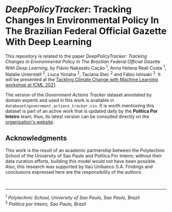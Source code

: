 # *DeepPolicyTracker*: Tracking Changes In Environmental Policy In The Brazilian Federal Official Gazette With Deep Learning

This repository is related to the paper *DeepPolicyTracker: Tracking Changes In Environmental Policy In The Brazilian Federal Official Gazette With Deep Learning*, by Flávio Nakasato Cação <sup>1</sup>, Anna Helena Reali Costa <sup>1</sup>, Natalie Unterstell <sup>2</sup>, Liuca Yonaha <sup>2</sup>, Taciana Stec <sup>2</sup> and Fábio Ishisaki <sup>2</sup>. It will be presented at the [Tackling Climate Change with Machine Learning workshop at ICML 2021](https://www.climatechange.ai/events/icml2021).

The version of the *Government Actions Tracker* dataset annotated by domain experts and used in this work is available in ```databaset/government_actions_tracker.csv```. It is worth mentioning this dataset is part of an active work that is updated daily by the **Política Por Inteiro** team; thus, its latest version can be consulted directly on the [organization's website](https://www.politicaporinteiro.org/monitor-de-atos-publicos/).

## Acknowledgments
This work is the result of an academic partnership between the Polytechnic School of the University of Sao Paulo and Política Por Inteiro; without their data curation efforts, building this model would not have been possible. Also, this research was supported by Itaú Unibanco S.A. Findings and conclusions expressed here are the responsibility of the authors.

<br>

---
<sup>1</sup> *Polytechnic School, University of Sao Paulo, Sao Paulo, Brazil*
<br>
<sup>2</sup> *Política por Inteiro, Sao Paulo, Brazil*